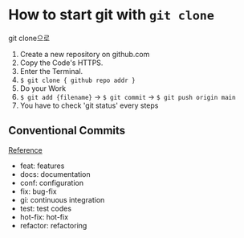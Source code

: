 # How to start git with `git clone`

git clone으로 
1. Create a new repository on github.com
2. Copy the Code's HTTPS.
3. Enter the Terminal.
4. `$ git clone { github repo addr }`
5. Do your Work
6. `$ git add {filename}` -> `$ git commit` -> `$ git push origin main`
7. You have to check 'git status' every steps

## Conventional Commits

[Reference](https://www.conventionalcommits.org/en/v1.0.0/)

- feat: features
- docs: documentation
- conf: configuration
- fix: bug-fix
- gi: continuous integration
- test: test codes
- hot-fix: hot-fix
- refactor: refactoring

